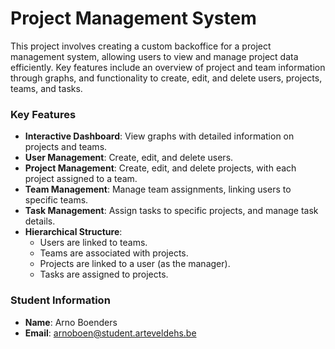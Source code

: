 # Project Management System

This project involves creating a custom backoffice for a project management system, allowing users to view and manage project data efficiently. Key features include an overview of project and team information through graphs, and functionality to create, edit, and delete users, projects, teams, and tasks. 

### Key Features
- **Interactive Dashboard**: View graphs with detailed information on projects and teams.
- **User Management**: Create, edit, and delete users.
- **Project Management**: Create, edit, and delete projects, with each project assigned to a team.
- **Team Management**: Manage team assignments, linking users to specific teams.
- **Task Management**: Assign tasks to specific projects, and manage task details.
- **Hierarchical Structure**:
  - Users are linked to teams.
  - Teams are associated with projects.
  - Projects are linked to a user (as the manager).
  - Tasks are assigned to projects.

### Student Information
- **Name**: Arno Boenders
- **Email**: [arnoboen@student.arteveldehs.be](mailto:arnoboen@student.arteveldehs.be)
